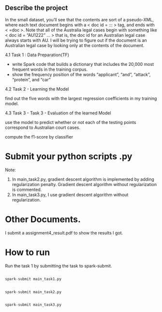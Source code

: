 
## Describe the project

In the small dataset, you’ll see that the contents are sort of a pseudo-XML, where each text document begins with a < doc id = ::: >
tag, and ends with < =doc >.
Note that all of the Australia legal cases begin with something like < doc id = “AU1222” ... > that is, the doc id for an Australian legal case always starts with AU. I will be trying to figure out if the document is an Australian legal case by looking only at the contents of the document.

4.1 Task 1 : Data Preparation(TF)

- write Spark code that builds a dictionary that includes the 20,000 most frequent words in the training
corpus. 
- show the frequency position of the words “applicant”, “and”, “attack”, “protein”, and “car”

4.2 Task 2 - Learning the Model

find out the five words with the largest regression coefficients in my training model.

4.3 Task 3 - Task 3 - Evaluation of the learned Model 

use the model to predict whether or not each of the testing points correspond to Australian court cases. 

compute the f1-score by classifier


# Submit your python scripts .py 

Note: 
1. In main_task2.py, gradient descent algorithm is implemented by adding regularization penalty. Gradient descent algorithm without regularization is commented.
2. In main_task3.py, I use gradient descent algorithm without regularization.

# Other Documents. 

I submit a assignment4_result.pdf to show the results I got.

# How to run  

Run the task 1 by submitting the task to spark-submit. 


```python

spark-submit main_task1.py 

```



```python

spark-submit main_task2.py 

```



```python

spark-submit main_task3.py 

```



